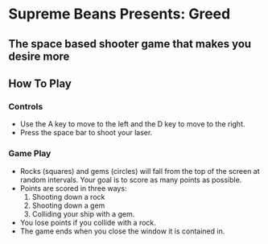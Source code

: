 # Supreme Beans Presents: Greed

## The space based shooter game that makes you desire more

## How To Play

### Controls

- Use the A key to move to the left and the D key to move to the right.
- Press the space bar to shoot your laser.

### Game Play

- Rocks (squares) and gems (circles) will fall from the top of the screen at random intervals. Your goal is to score as many points as possible.
- Points are scored in three ways:
  1.  Shooting down a rock
  2.  Shooting down a gem
  3.  Colliding your ship with a gem.
- You lose points if you collide with a rock.
- The game ends when you close the window it is contained in.
